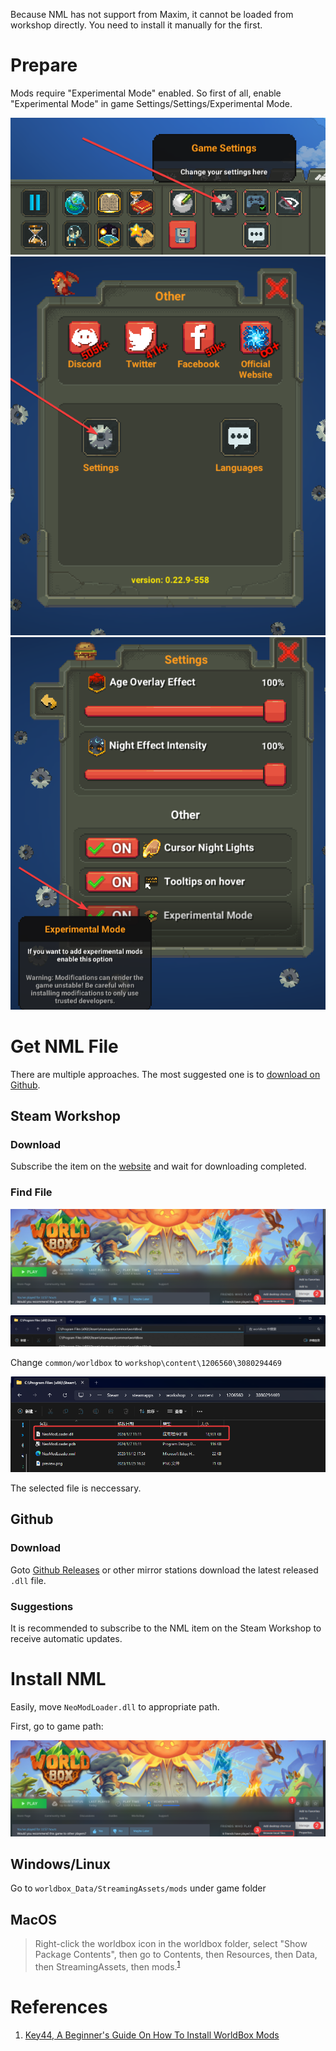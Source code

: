 Because NML has not support from Maxim, it cannot be loaded from workshop directly. You need to install it manually for the first.

# Prepare

Mods require "Experimental Mode" enabled. So first of all, enable "Experimental Mode" in game Settings/Settings/Experimental Mode.

![prepare1](../.gitbook/assets/experimental1.png)
![prepare2](../.gitbook/assets/experimental2.png)
![prepare3](../.gitbook/assets/experimental3.png)

# Get NML File

There are multiple approaches. The most suggested one is to [download on Github](#github).

## Steam Workshop

### Download

Subscribe the item on the [website](https://steamcommunity.com/sharedfiles/filedetails/?id=3080294469) and wait for downloading completed.

### Find File

![find1](../.gitbook/assets/find-nml-files1.png)

![find2](../.gitbook/assets/find-nml-files2.png)

Change `common/worldbox` to `workshop\content\1206560\3080294469`

![find3](../.gitbook/assets/find-nml-files3.png)

The selected file is neccessary.

## Github

### Download

Goto [Github Releases](https://github.com/WorldBoxOpenMods/ModLoader/releases) or other mirror stations download the latest released `.dll` file.

### Suggestions

It is recommended to subscribe to the NML item on the Steam Workshop to receive automatic updates.

# Install NML

Easily, move `NeoModLoader.dll` to appropriate path.

First, go to game path:

![find1](../.gitbook/assets/find-nml-files1.png)

## Windows/Linux

Go to `worldbox_Data/StreamingAssets/mods` under game folder

## MacOS

 >Right-click the worldbox icon in the worldbox folder, select "Show Package Contents", then go to Contents, then Resources, then Data, then StreamingAssets, then mods.<sup><a href="#ref1">1</a></sup>

# References

 1. <a name = "ref1" href="https://gamebanana.com/tuts/16262#H2_7">Key44, A Beginner's Guide On How To Install WorldBox Mods</a>